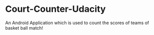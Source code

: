 # Court-Counter-Udacity
An Android Application which is used to count the scores of teams of basket ball match!
